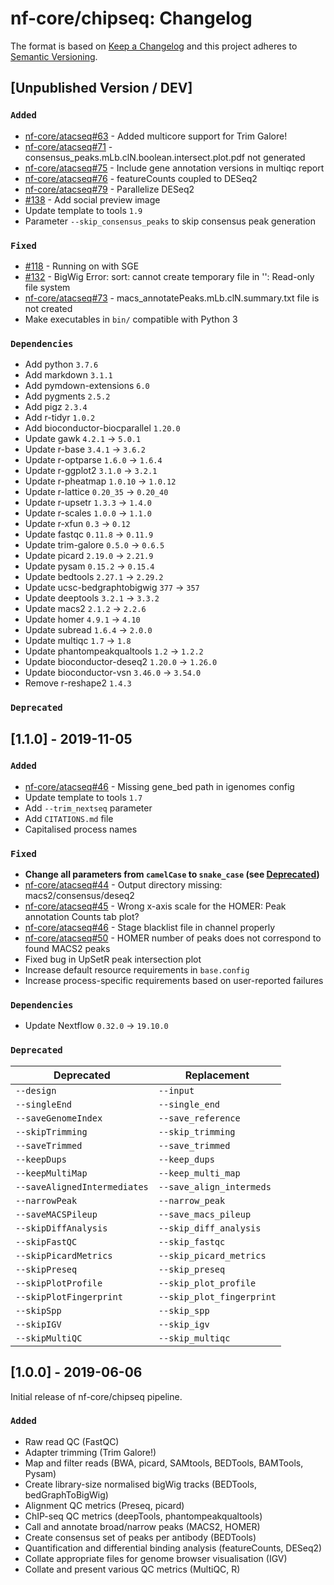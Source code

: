 # nf-core/chipseq: Changelog

The format is based on [Keep a Changelog](http://keepachangelog.com/en/1.0.0/)
and this project adheres to [Semantic Versioning](http://semver.org/spec/v2.0.0.html).

## [Unpublished Version / DEV]

### `Added`

* [nf-core/atacseq#63](https://github.com/nf-core/atacseq/issues/63) - Added multicore support for Trim Galore!
* [nf-core/atacseq#71](https://github.com/nf-core/atacseq/issues/71) - consensus_peaks.mLb.clN.boolean.intersect.plot.pdf not generated
* [nf-core/atacseq#75](https://github.com/nf-core/atacseq/issues/75) - Include gene annotation versions in multiqc report
* [nf-core/atacseq#76](https://github.com/nf-core/atacseq/issues/76) - featureCounts coupled to DESeq2
* [nf-core/atacseq#79](https://github.com/nf-core/atacseq/issues/79) - Parallelize DESeq2
* [#138](https://github.com/nf-core/chipseq/issues/138) - Add social preview image
* Update template to tools `1.9`
* Parameter `--skip_consensus_peaks` to skip consensus peak generation

### `Fixed`

* [#118](https://github.com/nf-core/chipseq/issues/118) - Running on with SGE
* [#132](https://github.com/nf-core/chipseq/issues/132) - BigWig Error: sort: cannot create temporary file in '': Read-only file system
* [nf-core/atacseq#73](https://github.com/nf-core/atacseq/issues/73) - macs_annotatePeaks.mLb.clN.summary.txt file is not created
* Make executables in `bin/` compatible with Python 3

### `Dependencies`

* Add python `3.7.6`
* Add markdown `3.1.1`
* Add pymdown-extensions `6.0`
* Add pygments `2.5.2`
* Add pigz `2.3.4`
* Add r-tidyr `1.0.2`
* Add bioconductor-biocparallel `1.20.0`
* Update gawk `4.2.1` -> `5.0.1`
* Update r-base `3.4.1` -> `3.6.2`
* Update r-optparse `1.6.0` -> `1.6.4`
* Update r-ggplot2 `3.1.0` -> `3.2.1`
* Update r-pheatmap `1.0.10` -> `1.0.12`
* Update r-lattice `0.20_35` -> `0.20_40`
* Update r-upsetr `1.3.3` -> `1.4.0`
* Update r-scales `1.0.0` -> `1.1.0`
* Update r-xfun `0.3` -> `0.12`
* Update fastqc `0.11.8` -> `0.11.9`
* Update trim-galore `0.5.0` -> `0.6.5`
* Update picard `2.19.0` -> `2.21.9`
* Update pysam `0.15.2` -> `0.15.4`
* Update bedtools `2.27.1` -> `2.29.2`
* Update ucsc-bedgraphtobigwig `377` -> `357`
* Update deeptools `3.2.1` -> `3.3.2`
* Update macs2 `2.1.2` -> `2.2.6`
* Update homer `4.9.1` -> `4.10`
* Update subread `1.6.4` -> `2.0.0`
* Update multiqc `1.7` -> `1.8`  
* Update phantompeakqualtools `1.2` -> `1.2.2`
* Update bioconductor-deseq2 `1.20.0` -> `1.26.0`
* Update bioconductor-vsn `3.46.0` -> `3.54.0`
* Remove r-reshape2 `1.4.3`

### `Deprecated`

## [1.1.0] - 2019-11-05

### `Added`

* [nf-core/atacseq#46](https://github.com/nf-core/atacseq/issues/46) - Missing gene_bed path in igenomes config
* Update template to tools `1.7`
* Add `--trim_nextseq` parameter
* Add `CITATIONS.md` file
* Capitalised process names

### `Fixed`

* **Change all parameters from `camelCase` to `snake_case` (see [Deprecated](#Deprecated))**
* [nf-core/atacseq#44](https://github.com/nf-core/atacseq/issues/44) - Output directory missing: macs2/consensus/deseq2
* [nf-core/atacseq#45](https://github.com/nf-core/atacseq/issues/45) - Wrong x-axis scale for the HOMER: Peak annotation Counts tab plot?
* [nf-core/atacseq#46](https://github.com/nf-core/atacseq/issues/46) - Stage blacklist file in channel properly
* [nf-core/atacseq#50](https://github.com/nf-core/atacseq/issues/50) - HOMER number of peaks does not correspond to found MACS2 peaks
* Fixed bug in UpSetR peak intersection plot
* Increase default resource requirements in `base.config`
* Increase process-specific requirements based on user-reported failures

### `Dependencies`

* Update Nextflow `0.32.0` -> `19.10.0`

### `Deprecated`

| Deprecated                   | Replacement               |
|------------------------------|---------------------------|
| `--design`                   | `--input`                 |
| `--singleEnd`                | `--single_end`            |
| `--saveGenomeIndex`          | `--save_reference`        |
| `--skipTrimming`             | `--skip_trimming`         |
| `--saveTrimmed`              | `--save_trimmed`          |
| `--keepDups`                 | `--keep_dups`             |
| `--keepMultiMap`             | `--keep_multi_map`        |
| `--saveAlignedIntermediates` | `--save_align_intermeds`  |
| `--narrowPeak`               | `--narrow_peak`           |
| `--saveMACSPileup`           | `--save_macs_pileup`      |
| `--skipDiffAnalysis`         | `--skip_diff_analysis`    |
| `--skipFastQC`               | `--skip_fastqc`           |
| `--skipPicardMetrics`        | `--skip_picard_metrics`   |
| `--skipPreseq`               | `--skip_preseq`           |
| `--skipPlotProfile`          | `--skip_plot_profile`     |
| `--skipPlotFingerprint`      | `--skip_plot_fingerprint` |
| `--skipSpp`                  | `--skip_spp`              |
| `--skipIGV`                  | `--skip_igv`              |
| `--skipMultiQC`              | `--skip_multiqc`          |

## [1.0.0] - 2019-06-06

Initial release of nf-core/chipseq pipeline.

### `Added`

* Raw read QC (FastQC)
* Adapter trimming (Trim Galore!)
* Map and filter reads (BWA, picard, SAMtools, BEDTools, BAMTools, Pysam)
* Create library-size normalised bigWig tracks (BEDTools, bedGraphToBigWig)
* Alignment QC metrics (Preseq, picard)
* ChIP-seq QC metrics (deepTools, phantompeakqualtools)
* Call and annotate broad/narrow peaks (MACS2, HOMER)
* Create consensus set of peaks per antibody (BEDTools)
* Quantification and differential binding analysis (featureCounts, DESeq2)
* Collate appropriate files for genome browser visualisation (IGV)
* Collate and present various QC metrics (MultiQC, R)
